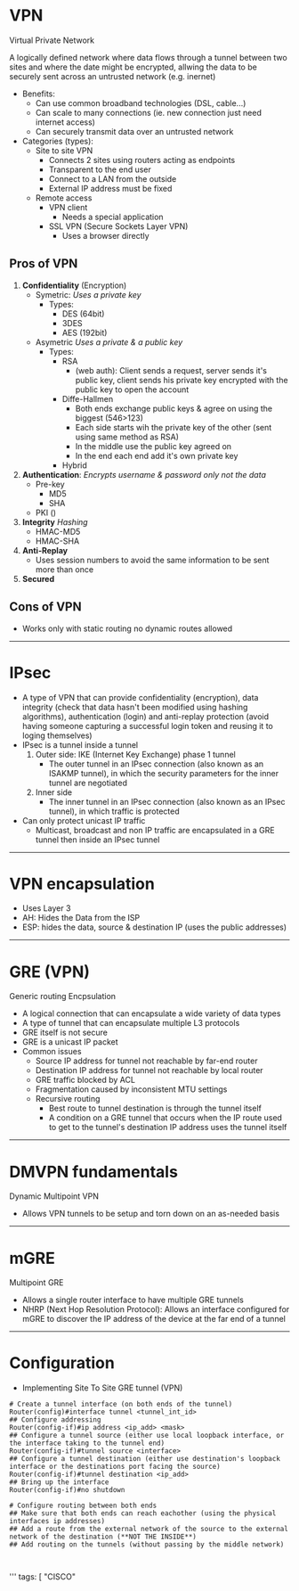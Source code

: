   # VPN
  Virtual Private Network
  
  A logically defined network where data flows through a tunnel between two sites and where the date might be encrypted, allwing the data to be securely sent across an untrusted network (e.g. inernet)  
  
  * Benefits:
    * Can use common broadband technologies (DSL, cable...)
    * Can scale to many connections (ie. new connection just need internet access)
    * Can securely transmit data over an untrusted network
  * Categories (types):
    * Site to site VPN
      * Connects 2 sites using routers acting as endpoints
      * Transparent to the end user
      * Connect to a LAN from the outside
      * External IP address must be fixed
    * Remote access 
      * VPN client
        * Needs a special application
      * SSL VPN (Secure Sockets Layer VPN) 
        * Uses a browser directly
  
  ## Pros of VPN
  1. **Confidentiality** (Encryption)
     * Symetric: *Uses a private key*
       * Types:
         * DES (64bit)
         * 3DES
         * AES (192bit)
     * Asymetric *Uses a private & a public key*
       * Types:
         * RSA
           * (web auth): Client sends a request, server sends it's public key, client sends his private key encrypted with the public key to open the account
         * Diffe-Hallmen
           * Both ends exchange public keys & agree on using the biggest (546>123)
           * Each side starts wih the private key of the other (sent using same method as RSA)
           * In the middle use the public key agreed on
           * In the end each end add it's own private key
         * Hybrid
  2. **Authentication**: *Encrypts username & password only not the data*
     * Pre-key
       * MD5
       * SHA
     * PKI ()
  3. **Integrity** *Hashing*
     * HMAC-MD5
     * HMAC-SHA
  4. **Anti-Replay**
     * Uses session numbers to avoid the same information to be sent more than once
  5. **Secured**
  
  ## Cons of VPN
  
  * Works only with static routing no dynamic routes allowed 
  
  
  ---
  # IPsec
  
  * A type of VPN that can provide confidentiality (encryption), data integrity (check that data hasn't been modified using hashing algorithms), authentication (login) and anti-replay protection (avoid having someone capturing a successful login token and reusing it to loging themselves) 
  * IPsec is a tunnel inside a tunnel
    1. Outer side: IKE (Internet Key Exchange) phase 1 tunnel
       * The outer tunnel in an IPsec connection (also known as an ISAKMP tunnel), in which the security parameters for the inner tunnel are negotiated
    2. Inner side
        * The inner tunnel in an IPsec connection (also known as an IPsec tunnel), in which traffic is protected
  * Can only protect unicast IP traffic 
    * Multicast, broadcast and non IP traffic are encapsulated in a GRE tunnel then inside an IPsec tunnel
  
  --- 
  
  # VPN encapsulation
  
  * Uses Layer 3
  * AH: Hides the Data from the ISP
  * ESP: hides the data, source & destination IP (uses the public addresses)
  
  
  
  ---
  
  # GRE (VPN)
  Generic routing Encpsulation
  
  * A logical connection that can encapsulate a wide variety of data types
  * A type of tunnel that can encapsulate multiple L3 protocols
  * GRE itself is not secure
  * GRE is a unicast IP packet
  * Common issues 
    * Source IP address for tunnel not reachable by far-end router
    * Destination IP address for tunnel not reachable by local router
    * GRE traffic blocked by ACL 
    * Fragmentation caused by inconsistent MTU settings
    * Recursive routing
      * Best route to tunnel destination is through the tunnel itself
      * A condition on a GRE tunnel that occurs when the IP route used to get to the tunnel's destination IP address uses the tunnel itself
  
  ---
  
  # DMVPN fundamentals
  Dynamic Multipoint VPN
  
  * Allows VPN tunnels to be setup and torn down on an as-needed basis
  
  
  ---
  # mGRE 
  Multipoint GRE
  
  * Allows a single router interface to have multiple GRE tunnels
  * NHRP (Next Hop Resolution Protocol): Allows an interface configured for mGRE to discover the IP address of the device at the far end of a tunnel
  
  
  ---
  # Configuration
  
  * Implementing Site To Site GRE tunnel (VPN)
  ```
  # Create a tunnel interface (on both ends of the tunnel)
  Router(config)#interface tunnel <tunnel_int_id>
  ## Configure addressing
  Router(config-if)#ip address <ip_add> <mask>
  ## Configure a tunnel source (either use local loopback interface, or the interface taking to the tunnel end)
  Router(config-if)#tunnel source <interface>
  ## Configure a tunnel destination (either use destination's loopback interface or the destinations port facing the source)
  Router(config-if)#tunnel destination <ip_add>
  ## Bring up the interface
  Router(config-if)#no shutdown
  
  # Configure routing between both ends
  ## Make sure that both ends can reach eachother (using the physical interfaces ip addresses)
  ## Add a route from the external network of the source to the external network of the destination (**NOT THE INSIDE**) 
  ## Add routing on the tunnels (without passing by the middle network)
  
  
  
  ```
  
  
  
'''
tags: [
  "CISCO"

